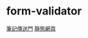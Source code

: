 # form-validator
[筆記傳送門](https://hackmd.io/@liuyihsuan1012/SJaoeUmRw)
[靜態網頁](https://shawnliu1012.github.io/my-project/form-validator/)


